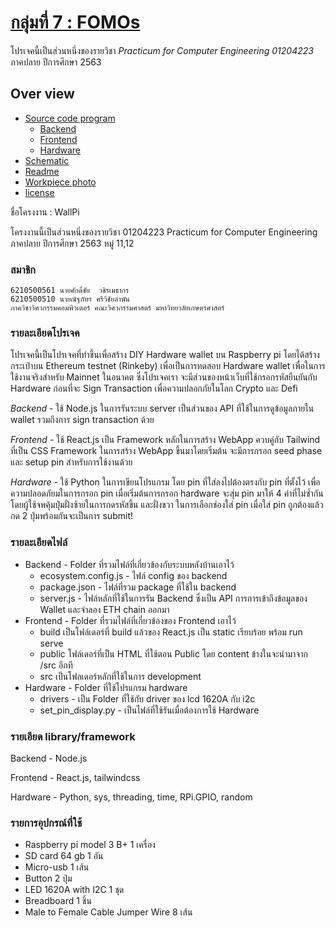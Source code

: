 # [กลุ่มที่ 7 : FOMOs](https://ecourse.cpe.ku.ac.th/tpm/project/practicum-63s) #


โปรเจคนี้เป็นส่วนหนึ่งของรายวิชา _Practicum for Computer Engineering 01204223_ ภาคปลาย ปีการศึกษา 2563

## Over view
* [Source code program](https://github.com/17012/Practicum)
    * [Backend](/backend)
    * [Frontend](/frontend)
    * [Hardware](/hardware)
* [Schematic](/Schematic_hardware.png)
* [Readme](/README.md)
* [Workpiece photo](/workpiecePhoto)
* [license](/license.txt)

ชื่อโครงงาน : WallPi

โครงงานนี้เป็นส่วนหนึ่งของรายวิชา 01204223 Practicum for Computer Engineering ภาคปลาย ปีการศึกษา 2563 หมู่ 11,12

### สมาชิก

    6210500561 นายศักดิ์ชัย  วชิรเมธากร
    6210500510 นายณัฐภัทร ศรีวิชัยลำพัน
    ภาควิชาวิศวกรรมคอมพิวเตอร์ คณะวิศวกรรมศาสตร์ มหาวิทยาลัยเกษตรศาสตร์

### รายละเอียดโปรเจค
โปรเจคนี้เป็นโปรเจคที่ทำขึ้นเพื่อสร้าง DIY Hardware wallet บน Raspberry pi โดยได้สร้างกระเป๋าบน Ethereum testnet (Rinkeby) เพื่อเป็นการทดสอบ Hardware wallet เพื่อในการใช้งานจริงสำหรับ Mainnet ในอนาคต ซึ่งโปรเจคเรา จะมีส่วนของหน้าเว็บที่ใช้กรอกรหัสยืนยันกับ Hardware ก่อนที่จะ Sign Transaction เพื่อความปลอกภัยในโลก Crypto และ Defi

_Backend_ - ใช้ Node.js ในการรันระบบ server เป็นส่วนของ API ที่ใช้ในการดูข้อมูลภายใน wallet รวมถึงการ sign transaction ด้วย

_Frontend_ - ใช้ React.js เป็น Framework หลักในการสร้าง WebApp ควบคู่กับ Tailwind ที่เป็น CSS Framework ในการสร้าง WebApp ขึ้นมาโดยเริ่มต้น จะมีการกรอก seed phase และ setup pin สำหรับการใช้งานด้วย

_Hardware_ - ใช้ Python ในการเขียนโปรแกรม โดย pin ที่ใส่ลงไปต้องตรงกับ pin ที่ตั้งไว้ เพื่อความปลอดภัยมในการกรอก pin เมื่อเริ่มต้นการกรอก hardware จะสุ่ม pin มาให้ 4 ค่าที่ไม่ซ้ำกัน โดยผู้ใช้จพคุ้มปุ่มฝั่งซ้ายในการกดรหัสขึ้น และฝั่งขวา ในการเลือกช่องใส่ pin เมื่อใส่ pin ถูกต้องแล้วกด 2 ปุ่มพร้อมกันจะเป็นการ submit!

### รายละเอียดไฟล์
- Backend - Folder ที่รวมไฟล์ที่เกี่ยวข้องกับระบบหลังบ้านเอาไว้
    * ecosystem.config.js - ไฟล์ config ของ backend
    * package.json - ไฟล์ที่รวม package ที่ใช้ใน backend
    * server.js - ไฟล์หลักที่ใช้ในการรัน Backend ซึ่งเป็น API การการเข้าถึงข้อมูลของ Wallet และจำลอง ETH chain ออกมา
- Frontend - Folder ที่รวมไฟล์ที่เกี่ยวข้องของ Frontend เอาไว้
    * build เป็นโฟล์เดอร์ที่ build แล้วของ React.js เป็น static เรียบร้อย พร้อม run serve
    * public โฟล์เดอร์ที่เป็น HTML ที่ใช้ตอน Public โดย content ข้างในจะนำมาจาก /src อีกที
    * src เป็นโฟลเดอร์หลักที่ใช้ในการ development 
- Hardware - Folder ที่ใช้โปรแกรม hardware
    * drivers - เป็น Folder ที่ใช้กับ driver ของ lcd 1620A กับ i2c
    * set_pin_display.py - เป็นไฟล์ที่ใช้รันเมื่อต้องการใช้ Hardware


### รายเอียด library/framework 
Backend - Node.js

Frontend - React.js, tailwindcss

Hardware - Python, sys, threading, time, RPi.GPIO, random


### รายการอุปกรณ์ที่ใช้
- Raspberry pi model 3 B+ 1 เครื่อง
- SD card 64 gb 1 อัน
- Micro-usb 1 เส้น
- Button 2 ปุ่ม
- LED 1620A with I2C 1 ชุด
- Breadboard 1 ชิ้น
- Male to Female Cable Jumper Wire 8 เส้น